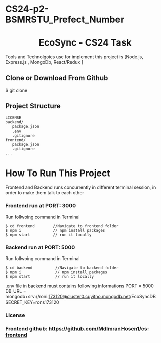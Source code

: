 # CS24-p2-BSMRSTU_Prefect_Number
<h1 align="center">
EcoSync - CS24 Task
</h1>

Tools and Technolgoies use for implement this project is [Node.js, Express.js , MongoDb, React/Redux ]

## Clone or Download From Github
$ git clone 

## Project Structure
```
LICENSE
backend/
   package.json
   .env
   .gitignore
frontend/
   package.json
   .gitignore
...

```

# How To Run This Project
Frontend and Backend runs concurrently in different terminal session, in order to make them talk to each other

### Frontend run at PORT: 3000
Run follwoing command in Terminal

```
$ cd frontend        //Navigate to frontend folder
$ npm i              // npm install packages
$ npm start          // run it locally
```

### Backend run at PORT: 5000

Run follwoing command in Terminal
```
$ cd backend          //Navigate to backend folder
$ npm i               // npm install packages
$ npm start           // run it locally
```

.env file in backend must contains following informations
PORT = 5000
DB_URL = mongodb+srv://roni:173120@cluster0.cuyitno.mongodb.net/EcoSyncDB
SECRET_KEY=rons173120
### License



### Frontend github: https://github.com/MdImranHosen1/cs-frontend
